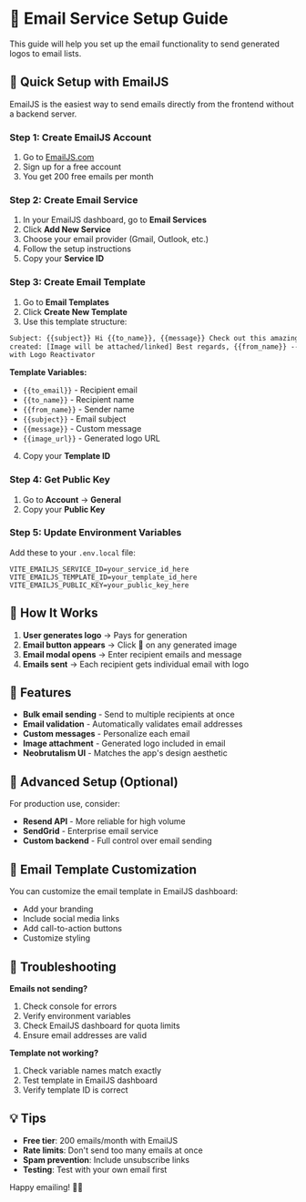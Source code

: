 # 📧 Email Service Setup Guide

This guide will help you set up the email functionality to send generated logos to email lists.

## 🚀 Quick Setup with EmailJS

EmailJS is the easiest way to send emails directly from the frontend without a backend server.

### Step 1: Create EmailJS Account

1. Go to [EmailJS.com](https://www.emailjs.com/)
2. Sign up for a free account
3. You get 200 free emails per month

### Step 2: Create Email Service

1. In your EmailJS dashboard, go to **Email Services**
2. Click **Add New Service**
3. Choose your email provider (Gmail, Outlook, etc.)
4. Follow the setup instructions
5. Copy your **Service ID**

### Step 3: Create Email Template

1. Go to **Email Templates**
2. Click **Create New Template**
3. Use this template structure:

```html
Subject: {{subject}} Hi {{to_name}}, {{message}} Check out this amazing logo I
created: [Image will be attached/linked] Best regards, {{from_name}} --- Created
with Logo Reactivator
```

**Template Variables:**

- `{{to_email}}` - Recipient email
- `{{to_name}}` - Recipient name
- `{{from_name}}` - Sender name
- `{{subject}}` - Email subject
- `{{message}}` - Custom message
- `{{image_url}}` - Generated logo URL

4. Copy your **Template ID**

### Step 4: Get Public Key

1. Go to **Account** → **General**
2. Copy your **Public Key**

### Step 5: Update Environment Variables

Add these to your `.env.local` file:

```env
VITE_EMAILJS_SERVICE_ID=your_service_id_here
VITE_EMAILJS_TEMPLATE_ID=your_template_id_here
VITE_EMAILJS_PUBLIC_KEY=your_public_key_here
```

## 🎯 How It Works

1. **User generates logo** → Pays for generation
2. **Email button appears** → Click 📧 on any generated image
3. **Email modal opens** → Enter recipient emails and message
4. **Emails sent** → Each recipient gets individual email with logo

## 📝 Features

- **Bulk email sending** - Send to multiple recipients at once
- **Email validation** - Automatically validates email addresses
- **Custom messages** - Personalize each email
- **Image attachment** - Generated logo included in email
- **Neobrutalism UI** - Matches the app's design aesthetic

## 🔧 Advanced Setup (Optional)

For production use, consider:

- **Resend API** - More reliable for high volume
- **SendGrid** - Enterprise email service
- **Custom backend** - Full control over email sending

## 🎨 Email Template Customization

You can customize the email template in EmailJS dashboard:

- Add your branding
- Include social media links
- Add call-to-action buttons
- Customize styling

## 🚨 Troubleshooting

**Emails not sending?**

1. Check console for errors
2. Verify environment variables
3. Check EmailJS dashboard for quota limits
4. Ensure email addresses are valid

**Template not working?**

1. Check variable names match exactly
2. Test template in EmailJS dashboard
3. Verify template ID is correct

## 💡 Tips

- **Free tier**: 200 emails/month with EmailJS
- **Rate limits**: Don't send too many emails at once
- **Spam prevention**: Include unsubscribe links
- **Testing**: Test with your own email first

Happy emailing! 📧✨
